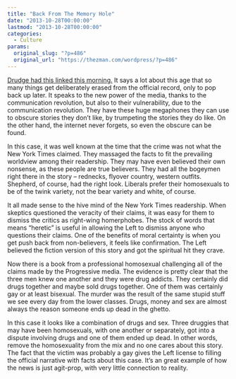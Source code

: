 ```yaml
---
title: "Back From The Memory Hole"
date: "2013-10-28T00:00:00"
lastmod: "2013-10-28T00:00:00"
categories:
  - Culture
params:
  original_slug: "?p=486"
  original_url: "https://thezman.com/wordpress/?p=486"
---
```


<a
href="http://nypost.com/2013/10/28/uncomfortable-truth-behind-matthew-shepards-death/"
rel="noopener" target="_blank">Drudge had this linked this morning.</a>
It says a lot about this age that so many things get deliberately erased
from the official record, only to pop back up later. It speaks to the
new power of the media, thanks to the communication revolution, but also
to their vulnerability, due to the communication revolution. They have
these huge megaphones they can use to obscure stories they don’t like,
by trumpeting the stories they do like. On the other hand, the internet
never forgets, so even the obscure can be found.

In this case, it was well known at the time that the crime was not what
the New York Times claimed. They massaged the facts to fit the
prevailing worldview among their readership. They may have even believed
their own nonsense, as these people are true believers. They had all the
bogeymen right there in the story – rednecks, flyover country, western
outfits. Shepherd, of course, had the right look. Liberals prefer their
homosexuals to be of the twink variety, not the bear variety and white,
of course.

It all made sense to the hive mind of the New York Times readership.
When skeptics questioned the veracity of their claims, it was easy for
them to dismiss the critics as right-wing homerphobes. The stock of
words that means “heretic” is useful in allowing the Left to dismiss
anyone who questions their claims. One of the benefits of moral
certainty is when you get push back from non-believers, it feels like
confirmation. The Left believed the fiction version of this story and
got the spiritual hit they crave.

Now there is a book from a professional homosexual challenging all of
the claims made by the Progressive media. The evidence is pretty clear
that the three men knew one another and they were drug addicts. They
certainly did drugs together and maybe sold drugs together. One of them
was certainly gay or at least bisexual. The murder was the result of the
same stupid stuff we see every day from the lower classes. Drugs, money
and sex are almost always the reason someone ends up dead in the ghetto.

In this case it looks like a combination of drugs and sex. Three
druggies that may have been homosexuals, with one another or separately,
got into a dispute involving drugs and one of them ended up dead. In
other words, remove the homosexuality from the mix and no one cares
about this story. The fact that the victim was probably a gay gives the
Left license to filling the official narrative with facts about this
case. It’s an great example of how the news is just agit-prop, with very
little connection to reality.
